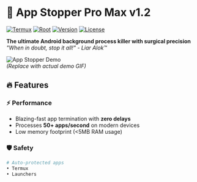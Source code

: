 # 🚀 App Stopper Pro Max v1.2

[![Termux](https://img.shields.io/badge/Termux-Compatible-brightgreen)](https://termux.com)
[![Root](https://img.shields.io/badge/Root-Required-red)](https://topjohnwu.github.io/Magisk)
[![Version](https://img.shields.io/badge/Version-1.2-blue)](https://github.com/yourprofile/app-stopper/releases)
[![License](https://img.shields.io/badge/License-MIT-green)](LICENSE)

**The ultimate Android background process killer with surgical precision**  
*"When in doubt, stop it all!" - Liar Alok™*

![App Stopper Demo](demo.gif)  
*(Replace with actual demo GIF)*

## 🔥 Features

### ⚡ Performance
- Blazing-fast app termination with **zero delays**
- Processes **50+ apps/second** on modern devices
- Low memory footprint (<5MB RAM usage)

### 🛡️ Safety
```bash
# Auto-protected apps
• Termux
• Launchers
